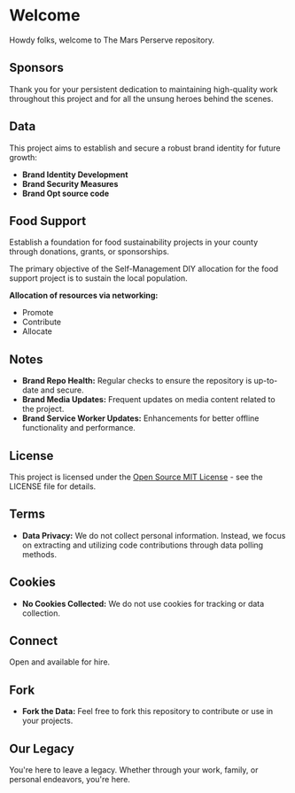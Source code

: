 # Welcome 
Howdy folks, welcome to The Mars Perserve repository.
  
## Sponsors
Thank you for your persistent dedication to maintaining high-quality work throughout this project and for all the unsung heroes behind the scenes.

## Data 
This project aims to establish and secure a robust brand identity for future growth:

- **Brand Identity Development**
- **Brand Security Measures**
- **Brand Opt source code**

## Food Support
Establish a foundation for food sustainability projects in your county through donations, grants, or sponsorships.

The primary objective of the Self-Management DIY allocation for the food support project is to sustain the local population.

**Allocation of resources via networking:**

- Promote
- Contribute
- Allocate

## Notes

- **Brand Repo Health:** Regular checks to ensure the repository is up-to-date and secure.
- **Brand Media Updates:** Frequent updates on media content related to the project.
- **Brand Service Worker Updates:** Enhancements for better offline functionality and performance.

## License 
This project is licensed under the [Open Source MIT License](LICENSE) - see the LICENSE file for details.

## Terms
- **Data Privacy:** We do not collect personal information. Instead, we focus on extracting and utilizing code contributions through data polling methods.

## Cookies 
- **No Cookies Collected:** We do not use cookies for tracking or data collection.

## Connect
Open and available for hire.

## Fork 
- **Fork the Data:** Feel free to fork this repository to contribute or use in your projects.

## Our Legacy
You're here to leave a legacy. Whether through your work, family, or personal endeavors, you're here.

